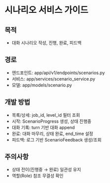 # 시나리오 서비스 가이드

## 목적
- 대화 시나리오 작성, 진행, 완료, 피드백

## 경로
- 엔드포인트: app/api/v1/endpoints/scenarios.py
- 서비스: app/services/scenario_service.py
- 모델: app/models/scenario.py

## 개발 방법
- 목록/상세: job_id, level_id 필터 조회
- 시작: ScenarioProgress 생성, 상태 진행중
- 대화 기록: turn 기반 대화 append
- 완료: 대화 마무리, 상태 완료, end_time 설정
- 피드백: 로그 기반 ScenarioFeedback 생성/조회

## 주의사항
- 상태 전이(진행중 → 완료) 일관성 유지
- 역할(Role) 참조 무결성 확인
